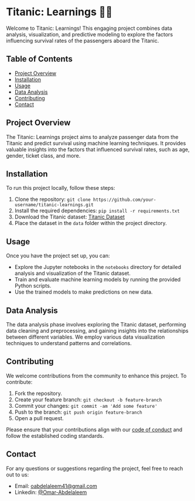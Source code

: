 # Titanic: Learnings 🚢💡

Welcome to Titanic: Learnings! This engaging project combines data analysis, visualization, and predictive modeling to explore the factors influencing survival rates of the passengers aboard the Titanic.

## Table of Contents

- [Project Overview](#project-overview)
- [Installation](#installation)
- [Usage](#usage)
- [Data Analysis](#data-analysis)
- [Contributing](#contributing)
- [Contact](#contact)

## Project Overview

The Titanic: Learnings project aims to analyze passenger data from the Titanic and predict survival using machine learning techniques. It provides valuable insights into the factors that influenced survival rates, such as age, gender, ticket class, and more.

## Installation

To run this project locally, follow these steps:

1. Clone the repository: `git clone https://github.com/your-username/titanic-learnings.git`
2. Install the required dependencies: `pip install -r requirements.txt`
3. Download the Titanic dataset: [Titanic Dataset](https://www.kaggle.com/c/titanic/data)
4. Place the dataset in the `data` folder within the project directory.

## Usage

Once you have the project set up, you can:

- Explore the Jupyter notebooks in the `notebooks` directory for detailed analysis and visualization of the Titanic dataset.
- Train and evaluate machine learning models by running the provided Python scripts.
- Use the trained models to make predictions on new data.

## Data Analysis

The data analysis phase involves exploring the Titanic dataset, performing data cleaning and preprocessing, and gaining insights into the relationships between different variables. We employ various data visualization techniques to understand patterns and correlations.

## Contributing

We welcome contributions from the community to enhance this project. To contribute:

1. Fork the repository.
2. Create your feature branch: `git checkout -b feature-branch`
3. Commit your changes: `git commit -am 'Add some feature'`
4. Push to the branch: `git push origin feature-branch`
5. Open a pull request.

Please ensure that your contributions align with our [code of conduct](CODE_OF_CONDUCT.md) and follow the established coding standards.

## Contact

For any questions or suggestions regarding the project, feel free to reach out to us:

- Email: oabdelaleem41@gmail.com
- Linkedin: [@Omar-Abdelaleem]([https://www.linkedin.com/in/omar-abdelaleem-8a5906193/])

